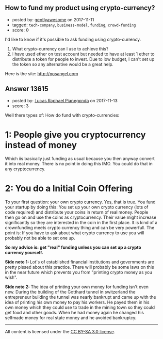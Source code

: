 ## How to fund my product using crypto-currency?

- posted by: [gentlyawesome](https://stackexchange.com/users/4830385/gentlyawesome) on 2017-11-11
- tagged: `tech-company`, `business-model`, `funding`, `crowd-funding`
- score: 0

<p>I'd like to know if it's possible to ask funding using crypto-currency. </p>

<ol>
<li>What crypto-currency can I use to achieve this?</li>
<li>I have used ether on test account but needed to have at least 1 ether to distribute a token for people to invest. Due to low budget, I can't set up the token so any alternative would be a great help.</li>
</ol>

<p>Here is the site: <a href="http://posangel.com" rel="nofollow noreferrer">http://posangel.com</a></p>



## Answer 13615

- posted by: [Lucas Raphael Pianegonda](https://stackexchange.com/users/10909545/lucas-raphael-pianegonda) on 2017-11-13
- score: 3

<p>Well there types of: How do fund with crypto-currencies:</p>

<h1>1: People give you cryptocurrency instead of money</h1>

<p>Which iis basically just funding as usual because you then anyway convert it into real money. There is no point in doing this IMO. You could do that in any cryptocurrency.</p>

<h1>2: You do a Initial Coin Offering</h1>

<p>To your first question: your own crypto currency. Yes, that is true. You fund your startup by doing this: You set up your own crypto currency (lots of code required) and distribute your coins in return of real money. People then go on and use the coins as cryptocurrency. Their value might increase significantly so they are interested in the coin in the first place. It is kind of a crownfunding meets crypto currency thing and can be very powerfull. The point is: If you have to ask about what crypto currency to use you will probably not be able to set one up. </p>

<p><strong>So my advice is: get "real" funding unless you can set up a crypto currency yourself.</strong></p>

<p><strong>Side note 1:</strong> Lot's of established financial institutions and governments are pretty pissed about this practice. There will probably be some laws on this in the near future which prevents you from "printing crypto money as you wish".</p>

<p><strong>Side note 2:</strong> The idea of printing your own money for funding isn't even new. During the building of the Gotthard tunnel in switzerland the entrepreneur building the tunnel was nearly bankrupt and came up with the idea of printing his own money to pay his workers. He payed them in his own money which they could use to trade in the mining town so they could get food and other goods. When he had money again he changed his selfmade money for real state money and he avoided bankruptcy.</p>




---

All content is licensed under the [CC BY-SA 3.0 license](https://creativecommons.org/licenses/by-sa/3.0/).
